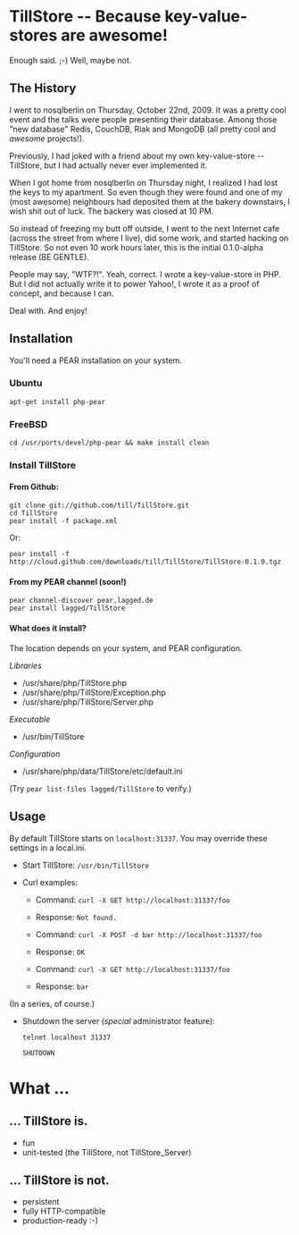 # TillStore -- Because key-value-stores are awesome!

Enough said. ;-) Well, maybe not.

## The History

I went to nosqlberlin on Thursday, October 22nd, 2009. It was a pretty cool event and
the talks were people presenting their database. Among those "new database" Redis,
CouchDB, Riak and MongoDB (all pretty cool and _awesome_ projects!).

Previously, I had joked with a friend about my own key-value-store -- TillStore, but
I had actually never ever implemented it.

When I got home from nosqlberlin on Thursday night, I realized I had lost the keys to
my apartment. So even though they were found and one of my (most awesome) neighbours
had deposited them at the bakery downstairs, I wish shit out of luck. The backery was
closed at 10 PM.

So instead of freezing my butt off outside, I went to the next Internet cafe (across
the street from where I live), did some work, and started hacking on TillStore. So
not even 10 work hours later, this is the initial 0.1.0-alpha release (BE GENTLE).

People may say, "WTF?!". Yeah, correct. I wrote a key-value-store in PHP. But I did
not actually write it to power Yahoo!, I wrote it as a proof of concept, and because
I can.

Deal with. And enjoy!

## Installation

You'll need a PEAR installation on your system.

### Ubuntu

    apt-get install php-pear

### FreeBSD

    cd /usr/ports/devel/php-pear && make install clean

### Install TillStore

#### From Github:

    git clone git://github.com/till/TillStore.git
    cd TillStore
    pear install -f package.xml

Or:

    pear install -f http://cloud.github.com/downloads/till/TillStore/TillStore-0.1.0.tgz

#### From my PEAR channel (soon!)

    pear channel-discover pear.lagged.de
    pear install lagged/TillStore

#### What does it install?

The location depends on your system, and PEAR configuration.

*Libraries*

 * /usr/share/php/TillStore.php
 * /usr/share/php/TillStore/Exception.php
 * /usr/share/php/TillStore/Server.php

*Executable*
 
 * /usr/bin/TillStore

*Configuration*

 * /usr/share/php/data/TillStore/etc/default.ini

(Try `pear list-files lagged/TillStore` to verify.)

## Usage

By default TillStore starts on `localhost:31337`. You may override these settings in a local.ini.

 * Start TillStore: `/usr/bin/TillStore`
 * Curl examples:

    * Command: `curl -X GET http://localhost:31337/foo`
    * Response: `Not found.`

    * Command: `curl -X POST -d bar http://localhost:31337/foo`
    * Response: `OK`

    * Command: `curl -X GET http://localhost:31337/foo`
    * Response: `bar`

 (In a series, of course.)

 * Shutdown the server (_special_ administrator feature):

    `telnet localhost 31337`

    `SHUTDOWN`

# What ...

## ... TillStore is.

 * fun
 * unit-tested (the TillStore, not TillStore_Server)

## ... TillStore is not.

 * persistent
 * fully HTTP-compatible
 * production-ready :-)
